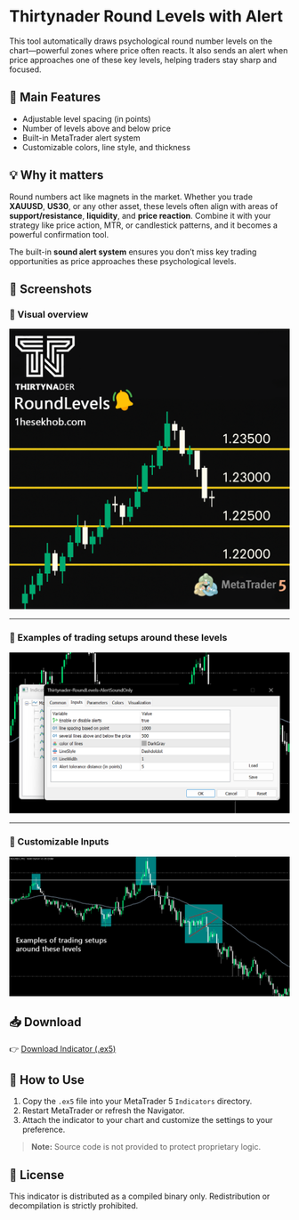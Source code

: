 # Thirtynader Round Levels with Alert

This tool automatically draws psychological round number levels on the chart—powerful zones where price often reacts. It also sends an alert when price approaches one of these key levels, helping traders stay sharp and focused.

## 🔧 Main Features
- Adjustable level spacing (in points)
- Number of levels above and below price
- Built-in MetaTrader alert system
- Customizable colors, line style, and thickness

## 💡 Why it matters
Round numbers act like magnets in the market. Whether you trade **XAUUSD**, **US30**, or any other asset, these levels often align with areas of **support/resistance**, **liquidity**, and **price reaction**. Combine it with your strategy like price action, MTR, or candlestick patterns, and it becomes a powerful confirmation tool.

The built-in **sound alert system** ensures you don’t miss key trading opportunities as price approaches these psychological levels.

## 📸 Screenshots

### 🔹 Visual overview
![RoundLevels Overview](./roundlevelMT5withalert.png)

---

### 🔹 Examples of trading setups around these levels
![Setups](./Screenshot%202025-06-07%20162515.png)

---

### 🔹 Customizable Inputs
![Inputs Panel](./Screenshot%202025-06-07%20162648.png)

## 📥 Download

👉 [Download Indicator (.ex5)](./Thirtynader-RoundLevels-With-Alert.ex5)

## 📂 How to Use
1. Copy the `.ex5` file into your MetaTrader 5 `Indicators` directory.
2. Restart MetaTrader or refresh the Navigator.
3. Attach the indicator to your chart and customize the settings to your preference.

> **Note:** Source code is not provided to protect proprietary logic.

## 📃 License
This indicator is distributed as a compiled binary only. Redistribution or decompilation is strictly prohibited.
